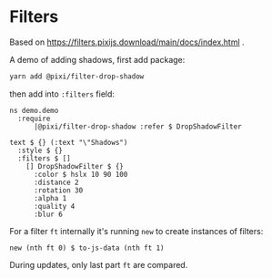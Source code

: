 # Filters

Based on <https://filters.pixijs.download/main/docs/index.html> .

A demo of adding shadows, first add package:

```bash
yarn add @pixi/filter-drop-shadow
```

then add into `:filters` field:

```cirru
ns demo.demo
  :require
      |@pixi/filter-drop-shadow :refer $ DropShadowFilter

text $ {} (:text "\"Shadows")
  :style $ {}
  :filters $ []
    [] DropShadowFilter $ {}
      :color $ hslx 10 90 100
      :distance 2
      :rotation 30
      :alpha 1
      :quality 4
      :blur 6
```

For a filter `ft` internally it's running `new` to create instances of filters:

```cirru
new (nth ft 0) $ to-js-data (nth ft 1)
```

During updates, only last part `ft` are compared.
